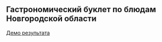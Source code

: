 ## Гастрономический буклет по блюдам Новгородской области

[Демо результата](https://gastronomic-tourism.netlify.app/main?lang=ru)
